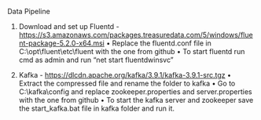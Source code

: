 Data Pipeline

1.	Download and set up Fluentd - https://s3.amazonaws.com/packages.treasuredata.com/5/windows/fluent-package-5.2.0-x64.msi
•	Replace the fluentd.conf file in C:\opt\fluent\etc\fluent with the one from github
•	To start fluentd run cmd as admin and run “net start fluentdwinsvc”

2.	Kafka - https://dlcdn.apache.org/kafka/3.9.1/kafka-3.9.1-src.tgz
•	Extract the compressed file and rename the folder to kafka
•	Go to C:\kafka\config and replace zookeeper.properties and server.properties with the one from github
•	To start the kafka server and zookeeper save the start_kafka.bat file in kafka folder and run it.
